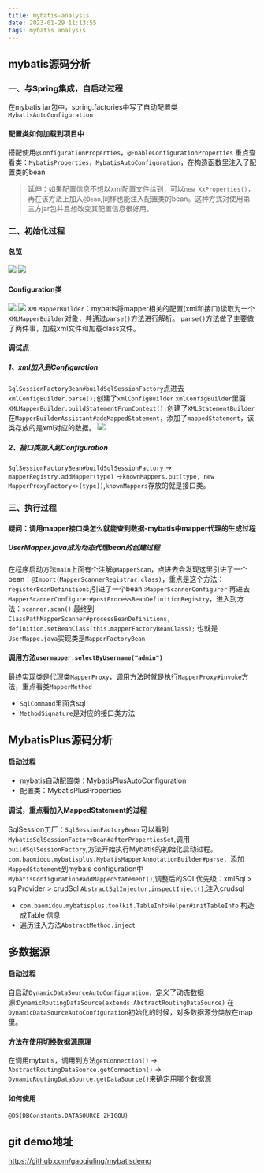 ```yaml
---
title: mybatis-analysis
date: 2023-01-29 11:13:55
tags: mybatis analysis
---
```

## mybatis源码分析

### 一、与Spring集成，自启动过程

在mybatis jar包中，spring.factories中写了自动配置类`MybatisAutoConfiguration`

#### 配置类如何加载到项目中

搭配使用`@ConfigurationProperties`，`@EnableConfigurationProperties`
重点查看类：`MybatisProperties`，`MybatisAutoConfiguration`，在构造函数里注入了配置类的bean

> 延伸：如果配置信息不想以xml配置文件给到，可以`new XxProperties()`，再在该方法上加入`@Bean`,同样也能注入配置类的bean。这种方式对使用第三方jar包并且想改变其配置信息很好用。

### 二、初始化过程

#### 总览

 ![](https://cc.hjfile.cn/cc/img/20230129/20230129095640273135.png)
 ![](https://cc.hjfile.cn/cc/img/20230129/2023012910144502695747.png)

#### Configuration类

 ![](https://cc.hjfile.cn/cc/img/20230129/202301291000109815653.png)
 ![](https://cc.hjfile.cn/cc/img/20230129/2023012910022560728745.png)
`XMLMapperBuilder`：mybatis将mapper相关的配置(xml和接口)读取为一个`XMLMapperBuilder`对象，并通过`parse()`方法进行解析。
`parse()`方法做了主要做了两件事，加载xml文件和加载class文件。

#### 调试点

##### 1、xml加入到Configuration

`SqlSessionFactoryBean#buildSqlSessionFactory`点进去`xmlConfigBuilder.parse();`创建了`xmlConfigBuilder`
`xmlConfigBuilder`里面`XMLMapperBuilder.buildStatementFromContext();`创建了`XMLStatementBuilder`
在`MapperBuilderAssistant#addMappedStatement`，添加了`mappedStatement`，该类存放的是xml对应的数据。
 ![](https://cc.hjfile.cn/cc/img/20230129/2023012910105360620073.png)

 ##### 2、接口类加入到Configuration

 `SqlSessionFactoryBean#buildSqlSessionFactory` -> `mapperRegistry.addMapper(type)` ->`knownMappers.put(type, new MapperProxyFactory<>(type))`,`knownMappers`存放的就是接口类。

### 三、执行过程

#### 疑问：调用mapper接口类怎么就能查到数据-mybatis中mapper代理的生成过程

##### UserMapper.java成为动态代理bean的创建过程

在程序启动方法`main`上面有个注解`@MapperScan`，点进去会发现这里引进了一个bean：`@Import(MapperScannerRegistrar.class)`，重点是这个方法：`registerBeanDefinitions`,引进了一个bean :`MapperScannerConfigurer`
再进去`MapperScannerConfigurer#postProcessBeanDefinitionRegistry`，进入到方法：`scanner.scan()`
最终到`ClassPathMapperScanner#processBeanDefinitions`，`definition.setBeanClass(this.mapperFactoryBeanClass);`
也就是`UserMappe.java`实现类是`MapperFactoryBean`

#### 调用方法`usermapper.selectByUsername("admin")`

最终实现类是代理类`MapperProxy`，调用方法时就是执行`MapperProxy#invoke`方法，重点看类`MapperMethod`

+ `SqlCommand`里面含sql
+ `MethodSignature`是对应的接口类方法

## MybatisPlus源码分析

#### 启动过程

+ mybatis自动配置类：MybatisPlusAutoConfiguration
+ 配置类：MybatisPlusProperties

#### 调试，重点看加入MappedStatement的过程

SqlSession工厂：`SqlSessionFactoryBean`
可以看到`MybatisSqlSessionFactoryBean#afterPropertiesSet`,调用`buildSqlSessionFactory`,方法开始执行Mybatis的初始化启动过程。
`com.baomidou.mybatisplus.MybatisMapperAnnotationBuilder#parse`，添加`MappedStatement`到mybais configuration中
`MybatisConfiguration#addMappedStatement()`,调整后的SQL优先级：xmlSql > sqlProvider > crudSql
`AbstractSqlInjector,inspectInject()`,注入crudsql

+ `com.baomidou.mybatisplus.toolkit.TableInfoHelper#initTableInfo` 构造成Table 信息
+ 遍历注入方法`AbstractMethod.inject`

## 多数据源

#### 启动过程

自启动`DynamicDataSourceAutoConfiguration`，定义了动态数据源:`DynamicRoutingDataSource(extends AbstractRoutingDataSource)`
在`DynamicDataSourceAutoConfiguration`初始化的时候，对多数据源分类放在map里。

#### 方法在使用切换数据源原理

在调用mybatis，调用到方法`getConnection()` -> `AbstractRoutingDataSource.getConnection()` -> `DynamicRoutingDataSource.getDataSource()`来确定用哪个数据源

#### 如何使用

`@DS(DBConstants.DATASOURCE_ZHIGOU)`

## git demo地址

https://github.com/gaoqiuling/mybatisdemo